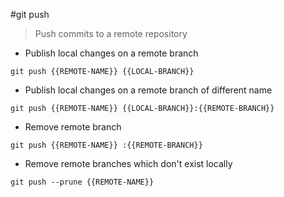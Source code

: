 #git push

> Push commits to a remote repository

- Publish local changes on a remote branch

`git push {{REMOTE-NAME}} {{LOCAL-BRANCH}}`

- Publish local changes on a remote branch of different name

`git push {{REMOTE-NAME}} {{LOCAL-BRANCH}}:{{REMOTE-BRANCH}}`

- Remove remote branch

`git push {{REMOTE-NAME}} :{{REMOTE-BRANCH}}`

- Remove remote branches which don't exist locally

`git push --prune {{REMOTE-NAME}}`
